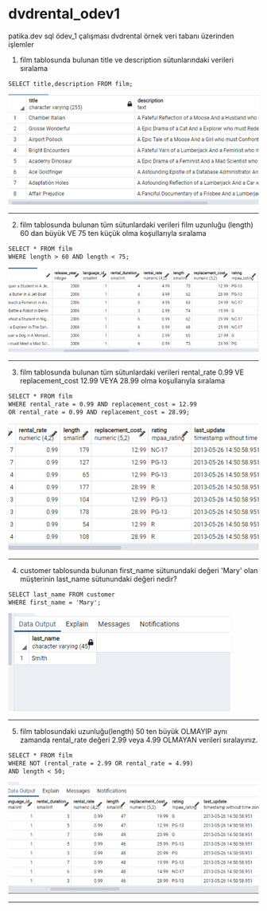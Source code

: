 # dvdrental_odev1
patika.dev sql ödev_1 çalışması
dvdrental örnek veri tabanı üzerinden işlemler

1) film tablosunda bulunan title ve description sütunlarındaki verileri sıralama
```
SELECT title,description FROM film;
```
![1](sorgu_1.png)
***
2) film tablosunda bulunan tüm sütunlardaki verileri film uzunluğu (length) 60 dan büyük VE 75 ten küçük olma koşullarıyla sıralama
```
SELECT * FROM film
WHERE length > 60 AND length < 75;
```
![2](sorgu_2.png)
***
3) film tablosunda bulunan tüm sütunlardaki verileri rental_rate 0.99 VE replacement_cost 12.99 VEYA 28.99 olma koşullarıyla sıralama
```
SELECT * FROM film
WHERE rental_rate = 0.99 AND replacement_cost = 12.99 
OR rental_rate = 0.99 AND replacement_cost = 28.99;
```
![3](sorgu_3.png)
***
4) customer tablosunda bulunan first_name sütunundaki değeri 'Mary' olan müşterinin last_name sütunundaki değeri nedir?
```
SELECT last_name FROM customer
WHERE first_name = 'Mary';
```
![4](sorgu_4.png)
***
5) film tablosundaki uzunluğu(length) 50 ten büyük OLMAYIP aynı zamanda rental_rate değeri 2.99 veya 4.99 OLMAYAN verileri sıralayınız.
```
SELECT * FROM film
WHERE NOT (rental_rate = 2.99 OR rental_rate = 4.99)
AND length < 50;
```
![5](sorgu_5.png)
***
